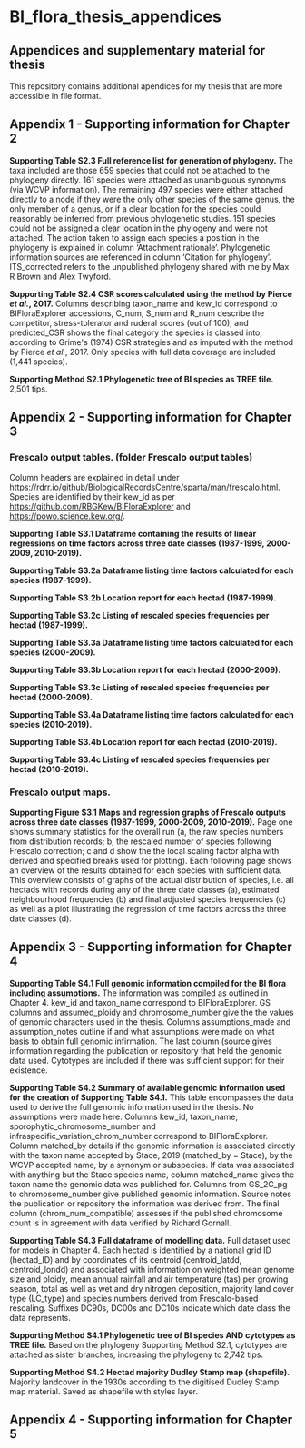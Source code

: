 # BI_flora_thesis_appendices
## Appendices and supplementary material for thesis

This repository contains additional apendices for my thesis that are more accessible in file format.

## Appendix 1 - Supporting information for Chapter 2

**Supporting Table S2.3 Full reference list for generation of phylogeny.** The taxa included are those 659 species that could not be attached to the phylogeny directly. 161 species were attached as unambiguous synonyms (via WCVP information). The remaining 497 species were either attached directly to a node if they were the only other species of the same genus, the only member of a genus, or if a clear location for the species could reasonably be inferred from previous phylogenetic studies. 151 species could not be assigned a clear location in the phylogeny and were not attached. The action taken to assign each species a position in the phylogeny is explained in column ‘Attachment rationale’. Phylogenetic information sources are referenced in column ‘Citation for phylogeny’. ITS_corrected refers to the unpublished phylogeny shared with me by Max R Brown and Alex Twyford. 

**Supporting Table S2.4 CSR scores calculated using the method by Pierce *et al.*, 2017.** Columns describing taxon_name and kew_id correspond to BIFloraExplorer accessions, C_num, S_num and R_num describe the competitor, stress-tolerator and ruderal scores (out of 100), and predicted_CSR shows the final category the species is classed into, according to Grime's (1974) CSR strategies and as imputed with the method by Pierce *et al.*, 2017. Only species with full data coverage are included (1,441 species).

**Supporting Method S2.1 Phylogenetic tree of BI species as TREE file.** 2,501 tips.

## Appendix 2 - Supporting information for Chapter 3

### Frescalo output tables. (folder Frescalo output tables)
Column headers are explained in detail under https://rdrr.io/github/BiologicalRecordsCentre/sparta/man/frescalo.html.
Species are identified by their kew_id as per https://github.com/RBGKew/BIFloraExplorer and https://powo.science.kew.org/.

**Supporting Table S3.1 Dataframe containing the results of linear regressions on time factors across three date classes (1987-1999, 2000-2009, 2010-2019).**


**Supporting Table S3.2a Dataframe listing time factors calculated for each species (1987-1999).**

**Supporting Table S3.2b Location report for each hectad (1987-1999).**

**Supporting Table S3.2c Listing of rescaled species frequencies per hectad (1987-1999).**


**Supporting Table S3.3a Dataframe listing time factors calculated for each species (2000-2009).**

**Supporting Table S3.3b Location report for each hectad (2000-2009).**

**Supporting Table S3.3c Listing of rescaled species frequencies per hectad (2000-2009).**


**Supporting Table S3.4a Dataframe listing time factors calculated for each species (2010-2019).**

**Supporting Table S3.4b Location report for each hectad (2010-2019).**

**Supporting Table S3.4c Listing of rescaled species frequencies per hectad (2010-2019).**


### Frescalo output maps.
**Supporting Figure S3.1 Maps and regression graphs of Frescalo outputs across three date classes (1987-1999, 2000-2009, 2010-2019).** Page one shows summary statistics for the overall run (a, the raw species numbers from distribution records; b, the rescaled number of species following Frescalo correction; c and d show the the local scaling factor alpha with derived and specified breaks used for plotting). Each following page shows an overview of the results obtained for each species with sufficient data. This overview consists of graphs of the actual distribution of species, i.e. all hectads with records during any of the three date classes (a), estimated neighbourhood frequencies (b) and final adjusted species frequencies (c) as well as a plot illustrating the regression of time factors across the three date classes (d). 

## Appendix 3 - Supporting information for Chapter 4

**Supporting Table S4.1 Full genomic information compiled for the BI flora including assumptions.** The information was compiled as outlined in Chapter 4. kew_id and taxon_name correspond to BIFloraExplorer. GS columns and assumed_ploidy and chromosome_number give the the values of genomic characters used in the thesis. Columns assumptions_made and assumption_notes outline if and what assumptions were made on what basis to obtain full genomic infirmation. The last column (source gives information regarding the publication or repository that held the genomic data used. Cytotypes are included if there was sufficient support for their existence.

**Supporting Table S4.2 Summary of available genomic information used for the creation of Supporting Table S4.1.** This table encompasses the data used to derive the full genomic information used in the thesis. No assumptions were made here. Columns kew_id, taxon_name, sporophytic_chromosome_number and infraspecific_variation_chrom_number correspond to BIFloraExplorer. Column matched_by details if the genomic information is associated directly with the taxon name accepted by Stace, 2019 (matched_by = Stace), by the WCVP accepted name, by a synonym or subspecies. If data was associated with anything but the Stace species name, column matched_name gives the taxon name the genomic data was published for. Columns from GS_2C_pg to chromosome_number give published genomic information. Source notes the publication or repository the information was derived from. The final column (chrom_num_compatible) assesses if the published chromosome count is in agreement with data verified by Richard Gornall. 

**Supporting Table S4.3 Full dataframe of modelling data.** Full dataset used for models in Chapter 4. Each hectad is identified by a national grid ID (hectad_ID) and by coordinates of its centroid (centroid_latdd, centroid_londd) and associated with information on weighted mean genome size and ploidy, mean annual rainfall and air temperature (tas) per growing season, total as well as wet and dry nitrogen deposition, majority land cover type (LC_type) and species numbers derived from Frescalo-based rescaling. Suffixes DC90s, DC00s and DC10s indicate which date class the data represents.

**Supporting Method S4.1 Phylogenetic tree of BI species AND cytotypes as TREE file.** Based on the phylogeny Supporting Method S2.1, cytotypes are attached as sister branches, increasing the phylogeny to 2,742 tips.

**Supporting Method S4.2 Hectad majority Dudley Stamp map (shapefile).** Majority landcover in the 1930s according to the digitised Dudley Stamp map material. Saved as shapefile with styles layer.

## Appendix 4 - Supporting information for Chapter 5
